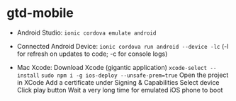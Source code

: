 # gtd-mobile
- Android Studio: 
`ionic cordova emulate android`
- Connected Android Device: 
`ionic cordova run android --device -lc` 
(-l for refresh on updates to code; -c for console logs)

- Mac Xcode:
Download Xcode (gigantic application)
`xcode-select --install`
`sudo npm i -g ios-deploy --unsafe-prem=true` 
Open the project in XCode
Add a certificate under Signing & Capabilities
Select device
Click play button
Wait a very long time for emulated iOS phone to boot